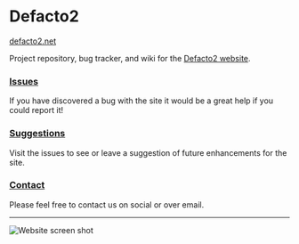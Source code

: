 # Defacto2

[defacto2.net](https://defacto2.net)

Project repository, bug tracker, and wiki for the [Defacto2 website](https://defacto2.net).

### [Issues](https://github.com/Defacto2/defacto2-website/issues/new)

If you have discovered a bug with the site it would be a great help if you could report it!

### [Suggestions](https://github.com/Defacto2/defacto2.net/issues)

Visit the issues to see or leave a suggestion of future enhancements for the site.

### [Contact](https://defacto2.net/contact)

Please feel free to contact us on social or over email.

---

![Website screen shot](images/capture.png)
